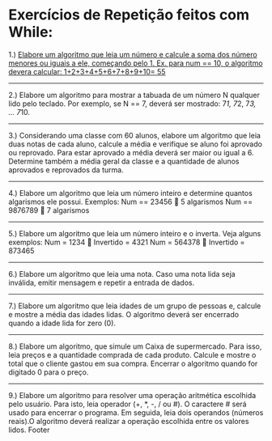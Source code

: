 # Exercícios de Repetição feitos com While:

1.) [Elabore um algoritmo que leia um número e calcule a soma dos número menores ou iguais a ele, começando pelo 1. 
Ex. para num == 10, o algoritmo devera calcular: 1+2+3+4+5+6+7+8+9+10= 55](Ex_001.py)
_____________________________________________________________________________
2.) Elabore um algoritmo para mostrar a tabuada de um número N qualquer lido pelo teclado. Por exemplo, se N == 7, deverá ser mostrado: 7*1, 7*2, 7*3, ... 7*10.
_____________________________________________________________________________
3.) Considerando uma classe com 60 alunos, elabore um algoritmo que leia duas notas de cada aluno, calcule a média e verifique se aluno foi aprovado ou reprovado. Para estar aprovado a média deverá ser maior ou igual a 6. Determine também a média geral da classe e a quantidade de alunos aprovados e reprovados da turma.
_____________________________________________________________________________
4.) Elabore um algoritmo que leia um número inteiro e determine quantos algarismos ele possui. Exemplos:
Num == 23456  5 algarismos
Num == 9876789  7 algarismos
_____________________________________________________________________________
5.) Elabore um algoritmo que leia um número inteiro e o inverta. Veja alguns exemplos:
Num = 1234  Invertido = 4321
Num = 564378  Invertido = 873465
_____________________________________________________________________________
6.) Elabore um algoritmo que leia  uma nota. Caso uma nota lida seja inválida, emitir mensagem e repetir a entrada de dados.
_____________________________________________________________________________
7.) Elabore um algoritmo que leia idades de um grupo de pessoas e, calcule e mostre a média das idades lidas. O algoritmo deverá ser encerrado quando a idade lida for zero (0).
_____________________________________________________________________________
8.) Elabore um algoritmo, que simule um Caixa de supermercado. Para isso, leia preços e a quantidade comprada de cada produto. Calcule  e mostre o total que o cliente gastou em sua compra. Encerrar o algoritmo quando for digitado 0 para o preço.
_____________________________________________________________________________
9.) Elabore um algoritmo para resolver uma operação aritmética escolhida pelo usuário. Para isto, leia operador  (+, *, -, / ou #). O caractere # será usado para encerrar o programa. Em seguida, leia dois operandos (números reais).O algoritmo deverá realizar a operação escolhida entre os valores lidos. 
Footer
